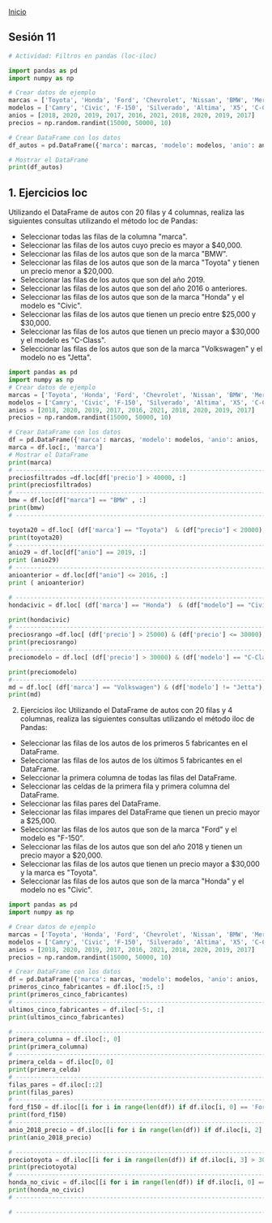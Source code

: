 <!-- No borrar o modificar -->
[Inicio](./index.md)

## Sesión 11 


<!-- Su documentación aquí -->




```python
# Actividad: Filtros en pandas (loc-iloc)

import pandas as pd
import numpy as np

# Crear datos de ejemplo
marcas = ['Toyota', 'Honda', 'Ford', 'Chevrolet', 'Nissan', 'BMW', 'Mercedes-Benz', 'Audi', 'Volkswagen', 'Hyundai']
modelos = ['Camry', 'Civic', 'F-150', 'Silverado', 'Altima', 'X5', 'C-Class', 'A4', 'Jetta', 'Elantra']
anios = [2018, 2020, 2019, 2017, 2016, 2021, 2018, 2020, 2019, 2017]
precios = np.random.randint(15000, 50000, 10)

# Crear DataFrame con los datos
df_autos = pd.DataFrame({'marca': marcas, 'modelo': modelos, 'anio': anios, 'precio': precios})

# Mostrar el DataFrame
print(df_autos)
```

## 1. Ejercicios loc
Utilizando el DataFrame de autos con 20 filas y 4 columnas, realiza las siguientes consultas utilizando el método loc de Pandas:

 - Seleccionar todas las filas de la columna "marca".
 - Seleccionar las filas de los autos cuyo precio es mayor a $40,000.
 - Seleccionar las filas de los autos que son de la marca "BMW".
 - Seleccionar las filas de los autos que son de la marca "Toyota" y tienen un precio menor a $20,000.
 - Seleccionar las filas de los autos que son del año 2019.
 - Seleccionar las filas de los autos que son del año 2016 o anteriores.
 - Seleccionar las filas de los autos que son de la marca "Honda" y el modelo es "Civic".
 - Seleccionar las filas de los autos que tienen un precio entre $25,000 y $30,000.
 - Seleccionar las filas de los autos que tienen un precio mayor a $30,000 y el modelo es "C-Class".
 - Seleccionar las filas de los autos que son de la marca "Volkswagen" y el modelo no es "Jetta".
```python 
import pandas as pd
import numpy as np
# Crear datos de ejemplo
marcas = ['Toyota', 'Honda', 'Ford', 'Chevrolet', 'Nissan', 'BMW', 'Mercedes-Benz', 'Audi', 'Volkswagen', 'Hyundai']
modelos = ['Camry', 'Civic', 'F-150', 'Silverado', 'Altima', 'X5', 'C-Class', 'A4', 'Jetta', 'Elantra']
anios = [2018, 2020, 2019, 2017, 2016, 2021, 2018, 2020, 2019, 2017]
precios = np.random.randint(15000, 50000, 10)

# Crear DataFrame con los datos
df = pd.DataFrame({'marca': marcas, 'modelo': modelos, 'anio': anios, 'precio': precios})
marca = df.loc[:, 'marca']
# Mostrar el DataFrame
print(marca)
# -----------------------------------------------------------------------------------------------------------------------------------------------
preciosfiltrados =df.loc[df['precio'] > 40000, :]
print(preciosfiltrados)
# -----------------------------------------------------------------------------------------------------------------------------------------------
bmw = df.loc[df["marca"] == "BMW" , :]
print(bmw)
# -----------------------------------------------------------------------------------------------------------------------------------------------

toyota20 = df.loc[ (df['marca'] == "Toyota")  & (df["precio"] < 20000), :]
print(toyota20)
# -----------------------------------------------------------------------------------------------------------------------------------------------
anio29 = df.loc[df["anio"] == 2019, :]
print (anio29)
# -----------------------------------------------------------------------------------------------------------------------------------------------
anioanterior = df.loc[df["anio"] <= 2016, :]
print ( anioanterior)

# -----------------------------------------------------------------------------------------------------------------------------------------------
hondacivic = df.loc[ (df['marca'] == "Honda")  & (df["modelo"] == "Civic"), :]

print(hondacivic)
# -----------------------------------------------------------------------------------------------------------------------------------------------
preciosrango =df.loc[ (df['precio'] > 25000) & (df['precio'] <= 30000), :]
print(preciosrango)
# -------------------------------------------------------------------------------------------------------
preciomodelo = df.loc[ (df['precio'] > 30000) & (df['modelo'] == "C-Class"), :]

print(preciomodelo)
#--------------------------------------------------------------------------------------------------------
md = df.loc[ (df['marca'] == "Volkswagen") & (df['modelo'] != "Jetta"), :]
print(md)
```


2. Ejercicios iloc
Utilizando el DataFrame de autos con 20 filas y 4 columnas, realiza las siguientes consultas utilizando el método iloc de Pandas:

- Seleccionar las filas de los autos de los primeros 5 fabricantes en el DataFrame.
- Seleccionar las filas de los autos de los últimos 5 fabricantes en el DataFrame.
- Seleccionar la primera columna de todas las filas del DataFrame.
- Seleccionar las celdas de la primera fila y primera columna del DataFrame.
- Seleccionar las filas pares del DataFrame.
- Seleccionar las filas impares del DataFrame que tienen un precio mayor a $25,000.
- Seleccionar las filas de los autos que son de la marca "Ford" y el modelo es "F-150".
- Seleccionar las filas de los autos que son del año 2018 y tienen un precio mayor a $20,000.
- Seleccionar las filas de los autos que tienen un precio mayor a $30,000 y la marca es "Toyota".
- Seleccionar las filas de los autos que son de la marca "Honda" y el modelo no es "Civic".
```python
import pandas as pd
import numpy as np

# Crear datos de ejemplo
marcas = ['Toyota', 'Honda', 'Ford', 'Chevrolet', 'Nissan', 'BMW', 'Mercedes-Benz', 'Audi', 'Volkswagen', 'Hyundai']
modelos = ['Camry', 'Civic', 'F-150', 'Silverado', 'Altima', 'X5', 'C-Class', 'A4', 'Jetta', 'Elantra']
anios = [2018, 2020, 2019, 2017, 2016, 2021, 2018, 2020, 2019, 2017]
precios = np.random.randint(15000, 50000, 10)

# Crear DataFrame con los datos
df = pd.DataFrame({'marca': marcas, 'modelo': modelos, 'anio': anios, 'precio': precios})
primeros_cinco_fabricantes = df.iloc[:5, :]
print(primeros_cinco_fabricantes)
# -----------------------------------------------------------------------------------------------------------------------------------------------
ultimos_cinco_fabricantes = df.iloc[-5:, :]
print(ultimos_cinco_fabricantes)

# -----------------------------------------------------------------------------------------------------------------------------------------------
primera_columna = df.iloc[:, 0]
print(primera_columna)
# -----------------------------------------------------------------------------------------------------------------------------------------------
primera_celda = df.iloc[0, 0]
print(primera_celda)
# -----------------------------------------------------------------------------------------------------------------------------------------------
filas_pares = df.iloc[::2]
print(filas_pares)
# -----------------------------------------------------------------------------------------------------------------------------------------------
ford_f150 = df.iloc[[i for i in range(len(df)) if df.iloc[i, 0] == 'Ford' and df.iloc[i, 1] == 'F-150'], :]
print(ford_f150)
# -----------------------------------------------------------------------------------------------------------------------------------------------
anio_2018_precio = df.iloc[[i for i in range(len(df)) if df.iloc[i, 2] == 2018 and df.iloc[i, 3] > 20000], :]
print(anio_2018_precio)

# -----------------------------------------------------------------------------------------------------------------------------------------------
preciotoyota = df.iloc[[i for i in range(len(df)) if df.iloc[i, 3] > 30000 and df.iloc[i, 0] == 'Toyota'], :]
print(preciotoyota)
# -----------------------------------------------------------------------------------------------------------------------------------------------
honda_no_civic = df.iloc[[i for i in range(len(df)) if df.iloc[i, 0] == 'Honda' and df.iloc[i, 1] != 'Civic'], :]
print(honda_no_civic)
# -----------------------------------------------------------------------------------------------------------------------------------------------

# -----------------------------------------------------------------------------------------------------------------------------------------------
```